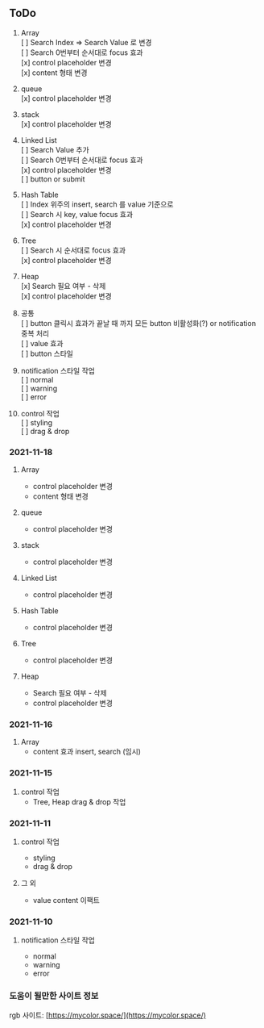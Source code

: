 ## ToDo

1. Array  
   [ ] Search Index => Search Value 로 변경  
   [ ] Search 0번부터 순서대로 focus 효과  
   [x] control placeholder 변경  
   [x] content 형태 변경

1. queue  
   [x] control placeholder 변경

1. stack  
   [x] control placeholder 변경

1. Linked List  
   [ ] Search Value 추가  
   [ ] Search 0번부터 순서대로 focus 효과  
   [x] control placeholder 변경  
   [ ] button or submit

1. Hash Table  
   [ ] Index 위주의 insert, search 를 value 기준으로  
   [ ] Search 시 key, value focus 효과  
   [x] control placeholder 변경

1. Tree  
   [ ] Search 시 순서대로 focus 효과  
   [x] control placeholder 변경

1. Heap  
   [x] Search 필요 여부 - 삭제  
   [x] control placeholder 변경

1. 공통  
   [ ] button 클릭시 효과가 끝날 때 까지 모든 button 비활성화(?) or notification 중복 처리  
   [ ] value 효과  
   [ ] button 스타일

1. notification 스타일 작업  
   [ ] normal  
   [ ] warning  
   [ ] error

1. control 작업  
   [ ] styling  
   [ ] drag & drop

### 2021-11-18

1. Array

   - control placeholder 변경
   - content 형태 변경

1. queue

   - control placeholder 변경

1. stack

   - control placeholder 변경

1. Linked List

   - control placeholder 변경

1. Hash Table

   - control placeholder 변경

1. Tree

   - control placeholder 변경

1. Heap
   - Search 필요 여부 - 삭제
   - control placeholder 변경

### 2021-11-16

1. Array
   - content 효과 insert, search (임시)

### 2021-11-15

1. control 작업
   - Tree, Heap drag & drop 작업

### 2021-11-11

1. control 작업

   - styling
   - drag & drop

1. 그 외
   - value content 이팩트

### 2021-11-10

1. notification 스타일 작업

   - normal
   - warning
   - error

### 도움이 될만한 사이트 정보

rgb 사이트: [https://mycolor.space/](https://mycolor.space/)
